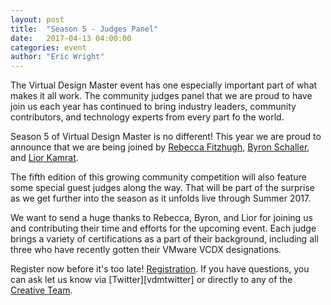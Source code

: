 ```yaml
---
layout: post
title:  "Season 5 - Judges Panel"
date:   2017-04-13 04:00:00
categories: event
author: "Eric Wright"
---
```

The Virtual Design Master event has one especially important part of what makes it all work.  The community judges panel that we are proud to have join us each year has continued to bring industry leaders, community contributors, and technology experts from every part fo the world.  

Season 5 of Virtual Design Master is no different!  This year we are proud to announce that we are being joined by [Rebecca Fitzhugh][rebeccatwitter], [Byron Schaller][byrontwitter], and [Lior Kamrat][liortwitter].

The fifth edition of this growing community competition will also feature some special guest judges along the way.  That will be part of the surprise as we get further into the season as it unfolds live through Summer 2017.

We want to send a huge thanks to Rebecca, Byron, and Lior for joining us and contributing their time and efforts for the upcoming event.  Each judge brings a variety of certifications as a part of their background, including all three who have recently gotten their VMware VCDX designations.

Register now before it's too late! [Registration][register]. If you have questions, you can ask let us know via [Twitter][vdmtwitter] or directly to any of the [Creative Team][creativeteam].

[rebeccatwitter]:	http://twitter.com/rebeccafitzhugh
[byrontwitter]:	http://twitter.com/byronschaller
[liortwitter]:	http://twitter.com/liorkamrat
[register]:  http://virtualdesignmaster.io
[creativeteam]:	http://virtualdesignmaster.io/index.html#team
